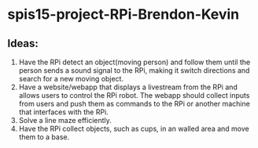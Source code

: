 # spis15-project-RPi-Brendon-Kevin

## Ideas:

1. Have the RPi detect an object(moving person) and follow them until the person sends a sound signal to the RPi, making it switch directions and search for a new moving object. 
2. Have a website/webapp that displays a livestream from the RPi and  allows users to control the RPi robot. The webapp should collect inputs from users and push them as commands to the RPi or another machine that interfaces with the RPi.
3. Solve a line maze efficiently.
4. Have the RPi collect objects, such as cups, in an walled area and move them to a base.
